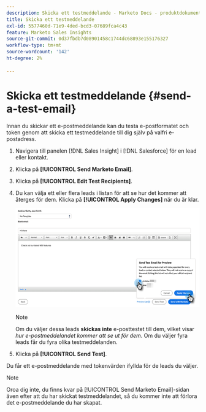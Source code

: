 ```yaml
---
description: Skicka ett testmeddelande - Marketo Docs - produktdokumentation
title: Skicka ett testmeddelande
exl-id: 5577460d-71e9-4ded-bcd3-07689fca4c43
feature: Marketo Sales Insights
source-git-commit: 0d37fbdb7d08901458c1744dc68893e155176327
workflow-type: tm+mt
source-wordcount: '142'
ht-degree: 2%

---
```


# Skicka ett testmeddelande {#send-a-test-email}

Innan du skickar ett e-postmeddelande kan du testa e-postformatet och token genom att skicka ett testmeddelande till dig själv på valfri e-postadress.

1. Navigera till panelen [!DNL Sales Insight] i [!DNL Salesforce] för en lead eller kontakt.

1. Klicka på **[!UICONTROL Send Marketo Email]**.

1. Klicka på **[!UICONTROL Edit Test Recipients]**.

1. Du kan välja ett eller flera leads i listan för att se hur det kommer att återges för dem. Klicka på **[!UICONTROL Apply Changes]** när du är klar.

   ![](assets/send-a-test-email-1.png)

   >[!NOTE]
   >
   >Om du väljer dessa leads **skickas inte** e-posttestet till dem, vilket visar _hur e-postmeddelandet kommer att se ut för dem_. Om du väljer fyra leads får du fyra olika testmeddelanden.

1. Klicka på **[!UICONTROL Send Test]**.

Du får ett e-postmeddelande med tokenvärden ifyllda för de leads du väljer.

>[!NOTE]
>
>Oroa dig inte, du finns kvar på [!UICONTROL Send Marketo Email]-sidan även efter att du har skickat testmeddelandet, så du kommer inte att förlora det e-postmeddelande du har skapat.
